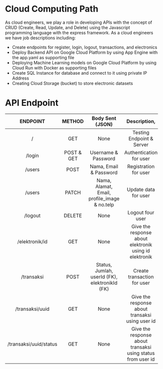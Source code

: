 # Cloud Computing Path

As cloud engineers, we play a role in developing APIs with the concept of CRUD (Create, Read, Update, and Delete) using the Javascript programming language with the express framework. As a cloud engineers we have job descriptions including:

- Create endpoints for register, login, logout, transactions, and electronics
- Deploy Backend API on Google Cloud Platform by using App Engine with the app.yaml as supporting file
- Deploying Machine Learning models on Google Cloud Platform by using Cloud Run with Docker as supporting files
- Create SQL Instance for database and connect to it using private IP Address
- Creating Cloud Storage (bucket) to store electronic datasets

# API Endpoint

ENDPOINT |    METHOD    | Body Sent (JSON) | Description,
:-------:|:------:|:----------------:|:----------:|
/        |GET     |None              |Testing Endpoint & Server|
/login   |POST & GET|Username & Password|Authentication for user|
/users   |POST    |Nama, Email & Password|Registration for user|
/users   |PATCH   |Nama, Alamat, Email, profile_image & no.telp | Update data for user|
/logout  |DELETE  | None | Logout four user|
/elektronik/id |GET | None | Give the response about elektronik using id elektronik|
/transaksi | POST | Status, Jumlah, userId (FK), elektronikId (FK) | Create transaction for user |
/transaksi/uuid | GET | None | Give the response about transaksi using user id |
/transaksi/uuid/status | GET | None | Give the response about transaksi using status from user id|
